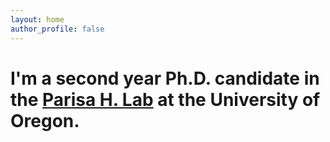 ```yaml
---
layout: home
author_profile: false
---
```


# I'm a second year Ph.D. candidate in the [Parisa H. Lab](https://www.parisahlab.org/) at the University of Oregon. 
